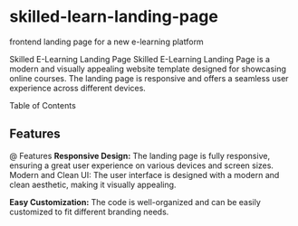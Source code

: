 # skilled-learn-landing-page
frontend landing page for a new e-learning platform

Skilled E-Learning Landing Page
Skilled E-Learning Landing Page is a modern and visually appealing website template designed for showcasing online courses. The landing page is responsive and offers a seamless user experience across different devices.

Table of Contents

## Features

@ Features
**Responsive Design:** The landing page is fully responsive, ensuring a great user experience on various devices and screen sizes.
Modern and Clean UI: The user interface is designed with a modern and clean aesthetic, making it visually appealing.

**Easy Customization:** The code is well-organized and can be easily customized to fit different branding needs.

